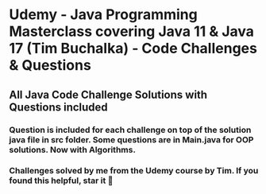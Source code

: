 # Udemy - Java Programming Masterclass covering Java 11 & Java 17 (Tim Buchalka) - Code Challenges & Questions

## All Java Code Challenge Solutions with Questions included 

### Question is included for each challenge on top of the solution java file in src folder. Some questions are in Main.java for OOP solutions. Now with Algorithms. 

### Challenges solved by me from the Udemy course by Tim. If you found this helpful, star it :star2:


